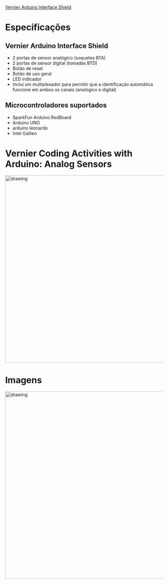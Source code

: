 [Vernier Arduino Interface Shield](https://www.vernier.com/product/vernier-arduino-interface-shield/)


# Especificações
## Vernier Arduino Interface Shield
- 2 portas de sensor analógico (soquetes BTA)
- 2 portas de sensor digital (tomadas BTD)
- Botão de reset
- Botão de uso geral
- LED indicador
- Inclui um multiplexador para permitir que a identificação automática funcione em ambos os canais (analógico e digital)
## Microcontroladores suportados
- SparkFun Arduino RedBoard
- Arduino UNO
- arduino leonardo
- Intel Galileo


# Vernier Coding Activities with Arduino: Analog Sensors
[<img src="https://www.vernier.com/wp-content/uploads/2020/07/product.vca-as-e._hero.001-1.png" alt="drawing" width="600"/>](https://github.com/UTFPR-IoT/Sensores-Agua/blob/main/Vernier/Arduino%20Interface%20Shield/vca-as-e.zip)


# Imagens
<img src="https://www.vernier.com/wp-content/uploads/2019/11/product.bt-ard.ard-red._arduino._sparkfun._shield._redboard._11897._dev-11575._connected.001.1280.721.jpg" alt="drawing" width="600"/>



